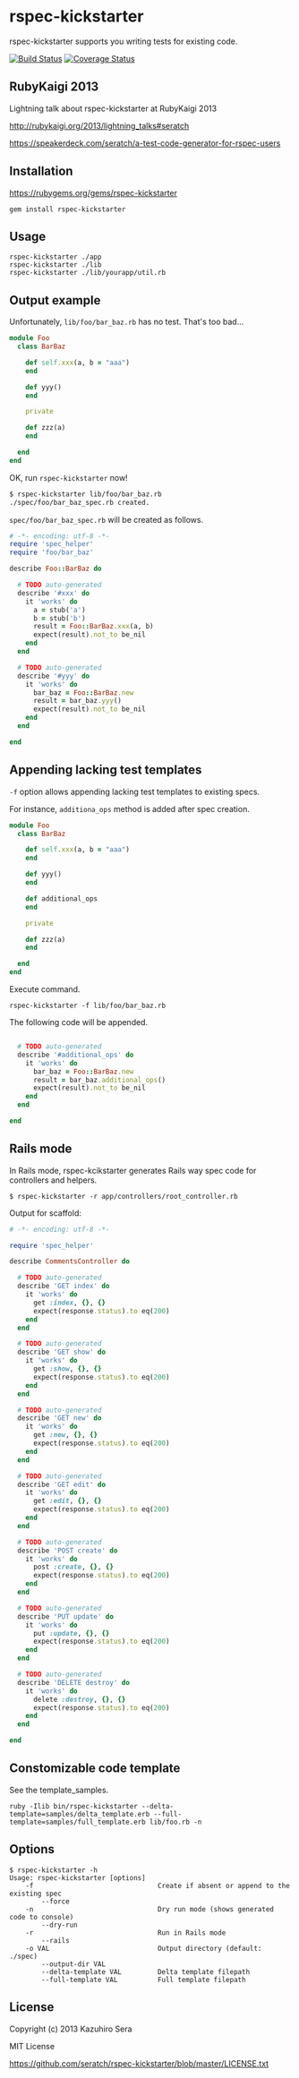 # rspec-kickstarter

rspec-kickstarter supports you writing tests for existing code.

[![Build Status](https://travis-ci.org/seratch/rspec-kickstarter.png)](https://travis-ci.org/seratch/rspec-kickstarter)
[![Coverage Status](https://coveralls.io/repos/seratch/rspec-kickstarter/badge.png)](https://coveralls.io/r/seratch/rspec-kickstarter)

## RubyKaigi 2013

Lightning talk about rspec-kickstarter at RubyKaigi 2013

http://rubykaigi.org/2013/lightning_talks#seratch

https://speakerdeck.com/seratch/a-test-code-generator-for-rspec-users


## Installation

https://rubygems.org/gems/rspec-kickstarter

    gem install rspec-kickstarter

## Usage

    rspec-kickstarter ./app
    rspec-kickstarter ./lib
    rspec-kickstarter ./lib/yourapp/util.rb

## Output example

Unfortunately, `lib/foo/bar_baz.rb` has no test. That's too bad...

```ruby
module Foo
  class BarBaz

    def self.xxx(a, b = "aaa")
    end

    def yyy()
    end

    private

    def zzz(a)
    end

  end
end
```

OK, run `rspec-kickstarter` now!

```sh
$ rspec-kickstarter lib/foo/bar_baz.rb
./spec/foo/bar_baz_spec.rb created.
```

`spec/foo/bar_baz_spec.rb` will be created as follows.

```ruby
# -*- encoding: utf-8 -*-
require 'spec_helper'
require 'foo/bar_baz'

describe Foo::BarBaz do

  # TODO auto-generated
  describe '#xxx' do
    it 'works' do
      a = stub('a')
      b = stub('b')
      result = Foo::BarBaz.xxx(a, b)
      expect(result).not_to be_nil
    end
  end

  # TODO auto-generated
  describe '#yyy' do
    it 'works' do
      bar_baz = Foo::BarBaz.new
      result = bar_baz.yyy()
      expect(result).not_to be_nil
    end
  end

end
```

## Appending lacking test templates

`-f` option allows appending lacking test templates to existing specs.

For instance, `additiona_ops` method is added after spec creation.

```ruby
module Foo
  class BarBaz

    def self.xxx(a, b = "aaa")
    end

    def yyy()
    end

    def additional_ops
    end

    private

    def zzz(a)
    end

  end
end
```

Execute command.

`rspec-kickstarter -f lib/foo/bar_baz.rb`

The following code will be appended.

```ruby

  # TODO auto-generated
  describe '#additional_ops' do
    it 'works' do
      bar_baz = Foo::BarBaz.new
      result = bar_baz.additional_ops()
      expect(result).not_to be_nil
    end
  end

end
```

## Rails mode

In Rails mode, rspec-kcikstarter generates Rails way spec code for controllers and helpers.

```
$ rspec-kickstarter -r app/controllers/root_controller.rb
```

Output for scaffold:

```ruby
# -*- encoding: utf-8 -*-

require 'spec_helper'

describe CommentsController do

  # TODO auto-generated
  describe 'GET index' do
    it 'works' do
      get :index, {}, {}
      expect(response.status).to eq(200)
    end
  end

  # TODO auto-generated
  describe 'GET show' do
    it 'works' do
      get :show, {}, {}
      expect(response.status).to eq(200)
    end
  end

  # TODO auto-generated
  describe 'GET new' do
    it 'works' do
      get :new, {}, {}
      expect(response.status).to eq(200)
    end
  end

  # TODO auto-generated
  describe 'GET edit' do
    it 'works' do
      get :edit, {}, {}
      expect(response.status).to eq(200)
    end
  end

  # TODO auto-generated
  describe 'POST create' do
    it 'works' do
      post :create, {}, {}
      expect(response.status).to eq(200)
    end
  end

  # TODO auto-generated
  describe 'PUT update' do
    it 'works' do
      put :update, {}, {}
      expect(response.status).to eq(200)
    end
  end

  # TODO auto-generated
  describe 'DELETE destroy' do
    it 'works' do
      delete :destroy, {}, {}
      expect(response.status).to eq(200)
    end
  end

end
```


## Constomizable code template

See the template_samples.

```
ruby -Ilib bin/rspec-kickstarter --delta-template=samples/delta_template.erb --full-template=samples/full_template.erb lib/foo.rb -n
```

## Options

```
$ rspec-kickstarter -h
Usage: rspec-kickstarter [options]
    -f                               Create if absent or append to the existing spec
        --force
    -n                               Dry run mode (shows generated code to console)
        --dry-run
    -r                               Run in Rails mode
        --rails
    -o VAL                           Output directory (default: ./spec)
        --output-dir VAL
        --delta-template VAL         Delta template filepath
        --full-template VAL          Full template filepath
```

## License

Copyright (c) 2013 Kazuhiro Sera

MIT License

https://github.com/seratch/rspec-kickstarter/blob/master/LICENSE.txt

